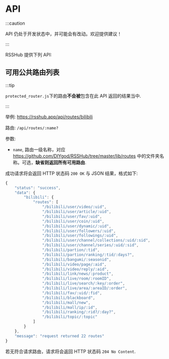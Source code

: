 # API

:::caution

API 仍处于开发状态中，并可能会有改动。欢迎提供建议！

:::

RSSHub 提供下列 API:

## 可用公共路由列表

:::tip

`protected_router.js`下的路由**不会被**包含在此 API 返回的结果当中.

:::

举例: <https://rsshub.app/api/routes/bilibili>

路由: `/api/routes/:name?`

参数:

-   `name`, 路由一级名称，对应 <https://github.com/DIYgod/RSSHub/tree/master/lib/routes> 中的文件夹名称。可选，**缺省则返回所有可用路由**.

成功请求将会返回 HTTP 状态码 `200 OK` 与 JSON 结果，格式如下:

```js
{
    "status": "success",
    "data": {
        "bilibili": {
            "routes": [
                "/bilibili/user/video/:uid",
                "/bilibili/user/article/:uid",
                "/bilibili/user/fav/:uid",
                "/bilibili/user/coin/:uid",
                "/bilibili/user/dynamic/:uid",
                "/bilibili/user/followers/:uid",
                "/bilibili/user/followings/:uid",
                "/bilibili/user/channel/collections/:uid/:sid",
                "/bilibili/user/channel/series/:uid/:sid",
                "/bilibili/partion/:tid",
                "/bilibili/partion/ranking/:tid/:days?",
                "/bilibili/bangumi/:seasonid",
                "/bilibili/video/page/:aid",
                "/bilibili/video/reply/:aid",
                "/bilibili/link/news/:product",
                "/bilibili/live/room/:roomID",
                "/bilibili/live/search/:key/:order",
                "/bilibili/live/area/:areaID/:order",
                "/bilibili/fav/:uid/:fid",
                "/bilibili/blackboard",
                "/bilibili/mall/new",
                "/bilibili/mall/ip/:id",
                "/bilibili/ranking/:rid?/:day?",
                "/bilibili/topic/:topic"
            ]
        }
    },
    "message": "request returned 22 routes"
}
```

若无符合请求路由，请求将会返回 HTTP 状态码 `204 No Content`.
